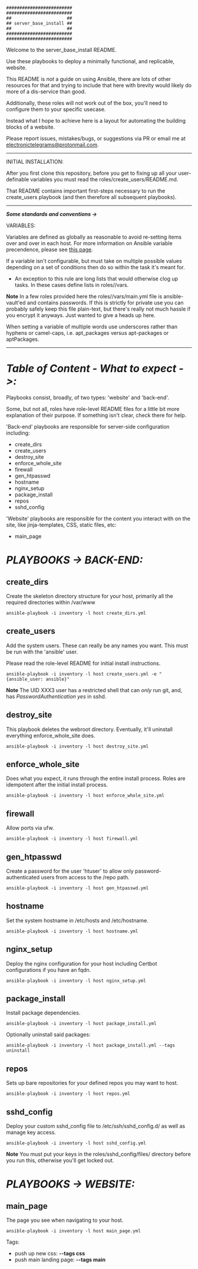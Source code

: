     #########################
    #########################
    ##                     ##
    ## server_base_install ##
    ##                     ##
    #########################
    #########################

Welcome to the server_base_install README.

Use these playbooks to deploy a minimally functional, and replicable, website.

This README is _not_ a guide on using Ansible, there are lots of other resources for that and trying to include that here with brevity would likely do more of a dis-service than good.

Additionally, these roles will not work out of the box, you'll need to configure them to your specific usecase.

Instead what I hope to achieve here is a layout for automating the building blocks of a website.

Please report issues, mistakes/bugs, or suggestions via PR or email me at electronictelegrams@protonmail.com.

---

INITIAL INSTALLATION:

After you first clone this repository, before you get to fixing up all your user-definable variables you must read the roles/create_users/README.md.

That README contains important first-steps necessary to run the create_users playbook (and then therefore all subsequent playbooks).

---

***Some standards and conventions ->***

VARIABLES:

Variables are defined as globally as reasonable to avoid re-setting items over and over in each host. For more information on Ansible variable precendence, please see [this page](https://docs.ansible.com/ansible/latest/reference_appendices/general_precedence.html).

If a variable isn't configurable, but must take on multiple possible values depending on a set of conditions then do so within the task it's meant for.
- An exception to this rule are long lists that would otherwise clog up tasks. In these cases define lists in roles/<role>/vars.

**Note** In a few roles provided here the roles/<role>/vars/main.yml file is ansible-vault'ed and contains passwords. If this is strictly for private use you can probably safely keep this file plain-text, but there's really not much hassle if you encrypt it anyways. Just wanted to give a heads up here.

When setting a variable of multiple words use underscores rather than hyphens or camel-caps, i.e. apt_packages versus apt-packages or aptPackages.

---

# ***Table of Content - What to expect ->:***

Playbooks consist, broadly, of two types: 'website' and 'back-end'.

Some, but not all, roles have role-level README files for a little bit more explanation of their purpose. If something isn't clear, check there for help.

'Back-end' playbooks are responsible for server-side configuration including:
- create_dirs
- create_users
- destroy_site
- enforce_whole_site
- firewall
- gen_htpasswd
- hostname
- nginx_setup
- package_install
- repos
- sshd_config

'Website' playbooks are responsible for the content you interact with on the site, like jinja-templates, CSS, static files, etc:
- main_page

# ***PLAYBOOKS -> BACK-END:***

## create_dirs

Create the skeleton directory structure for your host, primarily all the required directories within /var/www

    ansible-playbook -i inventory -l host create_dirs.yml

## create_users

Add the system users. These can really be any names you want. This must be run with the 'ansible' user.

Please read the role-level README for initial install instructions.

    ansible-playbook -i inventory -l host create_users.yml -e "{ansible_user: ansible}"

**Note** The UID XXX3 user has a restricted shell that can _only_ run git, and, has _PasswordAuthentication yes_ in sshd.

## destroy_site

This playbook deletes the webroot directory. Eventually, it'll uninstall everything enforce_whole_site does.

    ansible-playbook -i inventory -l host destroy_site.yml

## enforce_whole_site

Does what you expect, it runs through the entire install process. Roles are idempotent after the initial install process.

    ansible-playbook -i inventory -l host enforce_whole_site.yml

## firewall

Allow ports via ufw.

    ansible-playbook -i inventory -l host firewall.yml

## gen_htpasswd

Create a password for the user 'htuser' to allow only password-authenticated users from access to the /repo path.

    ansible-playbook -i inventory -l host gen_htpasswd.yml

## hostname

Set the system hostname in /etc/hosts and /etc/hostname.

    ansible-playbook -i inventory -l host hostname.yml

## nginx_setup

Deploy the nginx configuration for your host including Certbot configurations if you have an fqdn.

    ansible-playbook -i inventory -l host nginx_setup.yml

## package_install

Install package dependencies.

    ansible-playbook -i inventory -l host package_install.yml

Optionally uninstall said packages:

    ansible-playbook -i inventory -l host package_install.yml --tags uninstall

## repos

Sets up bare repositories for your defined repos you may want to host.

    ansible-playbook -i inventory -l host repos.yml

## sshd_config

Deploy your custom sshd_config file to /etc/ssh/sshd_config.d/ as well as manage key access.

    ansible-playbook -i inventory -l host sshd_config.yml

**Note** You must put your keys in the roles/sshd_config/files/ directory before you run this, otherwise you'll get locked out.

# ***PLAYBOOKS -> WEBSITE:***

## main_page

The page you see when navigating to your host.

    ansible-playbook -i inventory -l host main_page.yml

Tags:
- push up new css: **--tags css**
- push main landing page: **--tags main**
